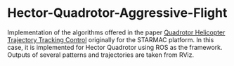 # Hector-Quadrotor-Aggressive-Flight
Implementation of the algorithms offered in the paper <a href="http://ai.stanford.edu/~gabeh/papers/GNC08_QuadTraj.pdf">Quadrotor Helicopter Trajectory Tracking Control</a> originally  for the STARMAC platform. In this case, it is implemented for Hector Quadrotor using ROS as the framework. Outputs of several patterns and trajectories are taken from RViz.
